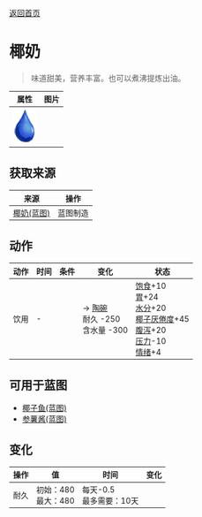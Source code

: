 [返回首页](index.md)  
# 椰奶  
> 味道甜美，营养丰富。也可以煮沸提炼出油。  
  
  属性  |   图片   
 ----  |  ----:   
   |  ![](Sprite/Thirst.png)   
  
## 获取来源  
来源  |  操作  
----  |  ----  
[椰奶(蓝图)](Bp_CoconutMilk.md)  |  蓝图制造  
## 动作  
动作  |  时间  |  条件  |  变化  |  状态  
----  |  ----  |  ----  |  ----  |  ----  
饮用  |  -  |    |  → [陶碗](ClayBowl.md)<br>耐久  -250<br>含水量  -300<br>  |  [饱食](Satiation.md)+10<br>[胃](Stomach.md)+24<br>[水分](Hydration.md)+20<br>[椰子<nobr>厌倦度</nobr>](SaturationCoconuts.md)+45<br>[腹泻](Diarrhoea.md)+20<br>[压力](Stress.md)-10<br>[情绪](Morale.md)+4  
## 可用于蓝图  
- [椰子鱼(蓝图)](Bp_CoconutFish.md)  
- [参薯酱(蓝图)](Bp_YamJam.md)  
  
  
## 变化  
操作  |  值  |  时间  |  变化  
----  |  ----  |  ----  |  ----  
耐久  |  初始：480<br>最大：480  |  每天-0.5<br>最多需要：10天  |    
